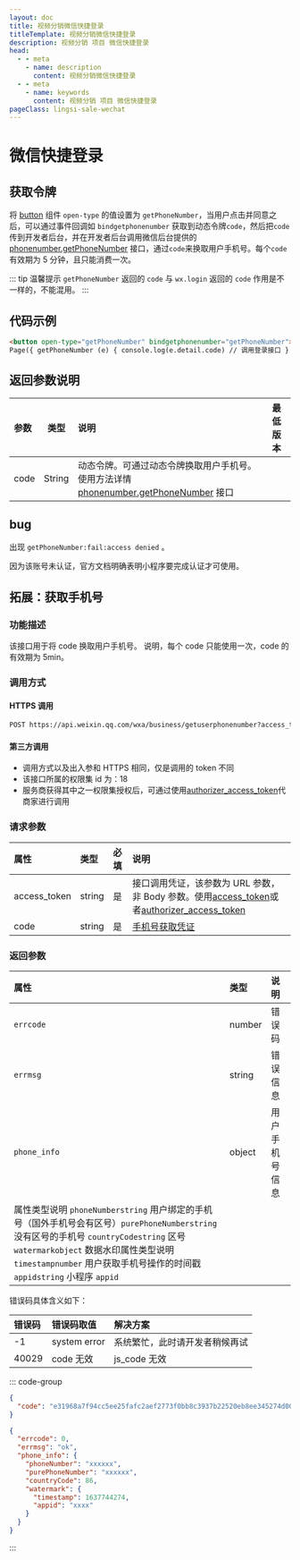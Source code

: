 ```yaml
---
layout: doc
title: 视频分销微信快捷登录
titleTemplate: 视频分销微信快捷登录
description: 视频分销 项目 微信快捷登录
head:
  - - meta
    - name: description
      content: 视频分销微信快捷登录
  - - meta
    - name: keywords
      content: 视频分销 项目 微信快捷登录
pageClass: lingsi-sale-wechat
---
```


# 微信快捷登录

## 获取令牌

将 [button](https://developers.weixin.qq.com/miniprogram/dev/component/button.html) 组件 `open-type` 的值设置为 `getPhoneNumber`，当用户点击并同意之后，可以通过事件回调如 `bindgetphonenumber` 获取到动态令牌`code`，然后把`code`传到开发者后台，并在开发者后台调用微信后台提供的 [phonenumber.getPhoneNumber](https://developers.weixin.qq.com/miniprogram/dev/api-backend/open-api/phonenumber/phonenumber.getPhoneNumber.html) 接口，通过`code`来换取用户手机号。每个`code`有效期为 5 分钟，且只能消费一次。

::: tip 温馨提示
`getPhoneNumber` 返回的 `code` 与 `wx.login` 返回的 `code` 作用是不一样的，不能混用。
:::

## 代码示例

```html
<button open-type="getPhoneNumber" bindgetphonenumber="getPhoneNumber"></button>
Page({ getPhoneNumber (e) { console.log(e.detail.code) // 调用登录接口 } })
```

## 返回参数说明

| 参数 | 类型   | 说明   | 最低版本 |
| :--- | :-----: | :----------------------- | :------- |
| code | String | 动态令牌。可通过动态令牌换取用户手机号。使用方法详情 [phonenumber.getPhoneNumber](https://developers.weixin.qq.com/miniprogram/dev/api-backend/open-api/phonenumber/phonenumber.getPhoneNumber.html) 接口 |          |

## bug

出现 `getPhoneNumber:fail:access denied` 。

因为该账号未认证，官方文档明确表明小程序要完成认证才可使用。

## 拓展：获取手机号

### 功能描述

该接口用于将 code 换取用户手机号。 说明，每个 code 只能使用一次，code 的有效期为 5min。

### 调用方式

#### HTTPS 调用

```txt
POST https://api.weixin.qq.com/wxa/business/getuserphonenumber?access_token=ACCESS_TOKEN
```

#### 第三方调用

- 调用方式以及出入参和 HTTPS 相同，仅是调用的 token 不同
- 该接口所属的权限集 id 为：18
- 服务商获得其中之一权限集授权后，可通过使用[authorizer_access_token](https://developers.weixin.qq.com/doc/oplatform/Third-party_Platforms/2.0/api/ThirdParty/token/api_authorizer_token.html)代商家进行调用

### 请求参数

| 属性         | 类型   | 必填 | 说明   |
| :----------- | :----- | :--- | :------- |
| access_token | string | 是   | 接口调用凭证，该参数为 URL 参数，非 Body 参数。使用[access_token](https://developers.weixin.qq.com/miniprogram/dev/OpenApiDoc/mp-access-token/getAccessToken.html)或者[authorizer_access_token](https://developers.weixin.qq.com/doc/oplatform/openApi/OpenApiDoc/ticket-token/getAuthorizerAccessToken.html) |
| code         | string | 是   | [手机号获取凭证](https://developers.weixin.qq.com/miniprogram/dev/framework/open-ability/getPhoneNumber.html) |

### 返回参数

| 属性  | 类型   | 说明           |
| :--- | :----- | :------------- |
| `errcode`  | number | 错误码         |
| `errmsg`  | string | 错误信息       |
| `phone_info`   | object | 用户手机号信息 |
| 属性类型说明 `phoneNumberstring` 用户绑定的手机号（国外手机号会有区号）`purePhoneNumberstring` 没有区号的手机号 `countryCodestring` 区号 `watermarkobject` 数据水印属性类型说明 `timestampnumber` 用户获取手机号操作的时间戳 `appidstring` 小程序 `appid` |        |                |


错误码具体含义如下：

| 错误码 | 错误码取值   | 解决方案                       |
| :----- | :----------- | :----------------------------- |
| -1     | system error | 系统繁忙，此时请开发者稍候再试 |
| 40029  | code 无效    | js_code 无效                   |

::: code-group
```json [请求数据示例]
{
  "code": "e31968a7f94cc5ee25fafc2aef2773f0bb8c3937b22520eb8ee345274d00c144"
}
```
```json [返回数据示例]
{
  "errcode": 0,
  "errmsg": "ok",
  "phone_info": {
    "phoneNumber": "xxxxxx",
    "purePhoneNumber": "xxxxxx",
    "countryCode": 86,
    "watermark": {
      "timestamp": 1637744274,
      "appid": "xxxx"
    }
  }
}
```
:::

